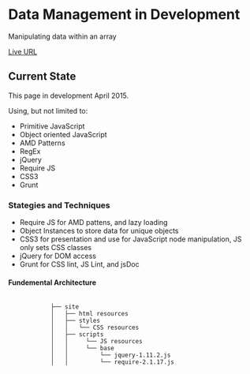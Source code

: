<h1>Data Management in Development</h1> 
<p>Manipulating data within an array</p>
<p><a href="http://jvmqueue.com/dataMethods/site/">Live URL</a></p>
<h2>Current State</h2>
<p>This page in development April 2015.</p>
<p>Using, but not limited to:</p>
<ul>
	<li>Primitive JavaScript</li>
	<li>Object oriented JavaScript</li>
	<li>AMD Patterns</li>
	<li>RegEx</li>
	<li>jQuery</li>
	<li>Require JS</li>	
	<li>CSS3</li>	
	<li>Grunt</li>
</ul>
<h3>Stategies and Techniques</h3>
<ul>
	<li>Require JS for AMD pattens, and lazy loading</li>
	<li>Object Instances to store data for unique objects</li>
	<li>CSS3 for presentation and use for JavaScript node manipulation, JS only sets CSS classes</li>
	<li>jQuery for DOM access</li>
	<li>Grunt for CSS lint, JS Lint, and jsDoc</li>
</ul>
</ul>
<h4>Fundemental Architecture</h4>
<div>
	<pre>
		<code>
			├── site
			│   ├── html resources
			│   ├── styles
			│   │   └── CSS resources
			│   ├── scripts
			│   │     └── JS resources
			│   │     └── base
			│   │         └── jquery-1.11.2.js
			│   │         └── require-2.1.17.js			            
		</code>
	</pre>
</div>


 

 
